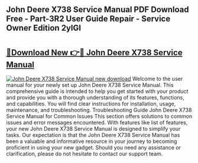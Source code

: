 ## John Deere X738 Service Manual PDF Download Free - Part-3R2 User Guide Repair - Service Owner Edition 2ylGI

# <h2><a href="http://bc90243.oget.top/?id=John+Deere+X738+Service+Manual">🔗Download New 👉🔴 John Deere X738 Service Manual</a></h2>

[![John Deere X738 Service Manual new download](https://i.imgur.com/5g1atiW.png)](http://bc90243.oget.top/?id=John+Deere+X738+Service+Manual)
Welcome to the user manual for your newly set up John Deere X738 Service Manual. This comprehensive guide is intended to help you get started with your product and provide you with a thorough understanding of its features, functions, and capabilities. You will find clear instructions for installation, usage, maintenance, and troubleshooting. Troubleshooting Guide John Deere X738 Service Manual for Common Issues This section offers solutions to common issues and error messages encountered. With features like list of features, your new John Deere X738 Service Manual is designed to simplify your tasks. Our expectation is that the John Deere X738 Service Manual has been a valuable and informative resource in your journey to becoming proficient in using your new gadget. Should you need any assistance or clarification, please do not hesitate to contact our support team.
